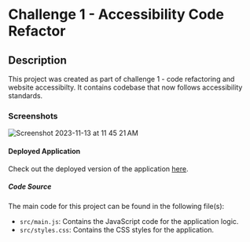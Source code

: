 # Challenge 1 - Accessibility Code  Refactor

## Description

This project  was created as part of challenge 1 - code refactoring and website accessibilty. It contains codebase that now follows accessibility standards.

### Screenshots

![Screenshot 2023-11-13 at 11 45 21 AM](https://github.com/topcowmoo/challenge-1/assets/149528212/8927b094-a4c3-477b-b4ee-1fa04e89fd14)


#### Deployed Application

Check out the deployed version of the application [here](https://example.com).

##### Code Source

The main code for this project can be found in the following file(s):


- `src/main.js`: Contains the JavaScript code for the application logic.
- `src/styles.css`: Contains the CSS styles for the application.